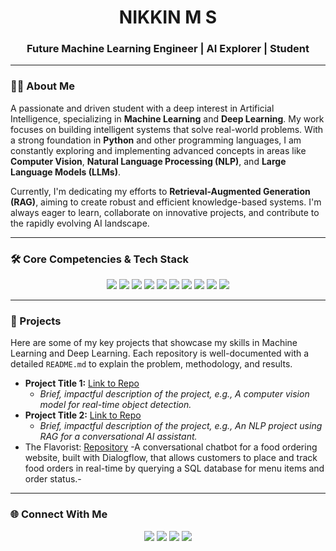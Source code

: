 <h1 align="center"> NIKKIN M S </h1>
<h3 align="center">Future Machine Learning Engineer | AI Explorer | Student</h3>

---

### 👨‍💻 About Me

A passionate and driven student with a deep interest in Artificial Intelligence, specializing in **Machine Learning** and **Deep Learning**. My work focuses on building intelligent systems that solve real-world problems. With a strong foundation in **Python** and other programming languages, I am constantly exploring and implementing advanced concepts in areas like **Computer Vision**, **Natural Language Processing (NLP)**, and **Large Language Models (LLMs)**.

Currently, I'm dedicating my efforts to **Retrieval-Augmented Generation (RAG)**, aiming to create robust and efficient knowledge-based systems. I'm always eager to learn, collaborate on innovative projects, and contribute to the rapidly evolving AI landscape.

---

### 🛠️ Core Competencies & Tech Stack
<p align="center">
  <img src="https://img.shields.io/badge/Python-3776AB?style=for-the-badge&logo=python&logoColor=white"/>
  <img src="https://img.shields.io/badge/scikit--learn-F7931E?style=for-the-badge&logo=scikit-learn&logoColor=white"/>
  <img src="https://img.shields.io/badge/TensorFlow-FF6F00?style=for-the-badge&logo=tensorflow&logoColor=white"/>
  <img src="https://img.shields.io/badge/PyTorch-EE4C2C?style=for-the-badge&logo=pytorch&logoColor=white"/>
  <img src="https://img.shields.io/badge/Hugging%20Face-FFD046?style=for-the-badge&logo=huggingface&logoColor=black"/>
  <img src="https://img.shields.io/badge/Keras-D00000?style=for-the-badge&logo=keras&logoColor=white"/>
  <img src="https://img.shields.io/badge/Pandas-150458?style=for-the-badge&logo=pandas&logoColor=white"/>
  <img src="https://img.shields.io/badge/Numpy-013243?style=for-the-badge&logo=numpy&logoColor=white"/>
  <img src="https://img.shields.io/badge/OpenCV-5C3EE8?style=for-the-badge&logo=opencv&logoColor=white"/>
  <img src="https://img.shields.io/badge/Git-F05032?style=for-the-badge&logo=git&logoColor=white"/>
  
</p>

---

### 🚀 Projects
Here are some of my key projects that showcase my skills in Machine Learning and Deep Learning. Each repository is well-documented with a detailed `README.md` to explain the problem, methodology, and results.

- **Project Title 1:** [Link to Repo](https://github.com/NikkIN08/Your-First-Project)
  - _Brief, impactful description of the project, e.g., A computer vision model for real-time object detection._
- **Project Title 2:** [Link to Repo](https://github.com/NikkIN08/Your-Second-Project)
  - _Brief, impactful description of the project, e.g., An NLP project using RAG for a conversational AI assistant._
- The Flavorist: [Repository](https://github.com/Nikkin08/The-Flavorist)
  -A conversational chatbot for a food ordering website, built with Dialogflow, that allows customers to place and track food orders in real-time by querying a SQL database for menu items and order status.-

---


### 🌐 Connect With Me
<p align="center">
  <a href="mailto:nikkin.msn@gmail.com"><img src="https://img.shields.io/badge/Email-EA4335?style=for-the-badge&logo=gmail&logoColor=white"/></a>
  <a href="https://www.linkedin.com/in/nikkin-m-s"><img src="https://img.shields.io/badge/LinkedIn-0077b5?style=for-the-badge&logo=linkedin&logoColor=white"/></a>
  <a href="https://www.instagram.com/nik_.in"><img src="https://img.shields.io/badge/Instagram-E4405F?style=for-the-badge&logo=instagram&logoColor=white"/></a>
  <a href="https://www.reddit.com/u/nik_in"><img src="https://img.shields.io/badge/Reddit-FF4500?style=for-the-badge&logo=reddit&logoColor=white"/></a>
</p>
